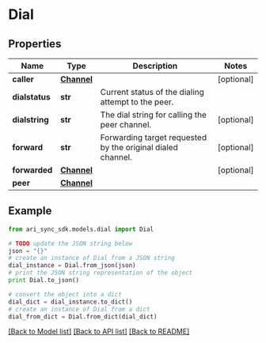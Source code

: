 # Dial


## Properties
Name | Type | Description | Notes
------------ | ------------- | ------------- | -------------
**caller** | [**Channel**](Channel.md) |  | [optional] 
**dialstatus** | **str** | Current status of the dialing attempt to the peer. | 
**dialstring** | **str** | The dial string for calling the peer channel. | [optional] 
**forward** | **str** | Forwarding target requested by the original dialed channel. | [optional] 
**forwarded** | [**Channel**](Channel.md) |  | [optional] 
**peer** | [**Channel**](Channel.md) |  | 

## Example

```python
from ari_sync_sdk.models.dial import Dial

# TODO update the JSON string below
json = "{}"
# create an instance of Dial from a JSON string
dial_instance = Dial.from_json(json)
# print the JSON string representation of the object
print Dial.to_json()

# convert the object into a dict
dial_dict = dial_instance.to_dict()
# create an instance of Dial from a dict
dial_from_dict = Dial.from_dict(dial_dict)
```
[[Back to Model list]](../README.md#documentation-for-models) [[Back to API list]](../README.md#documentation-for-api-endpoints) [[Back to README]](../README.md)


